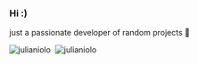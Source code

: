 ### Hi :)
just a passionate developer of random projects 🐢


<!--
<p align="left"> <img src="https://komarev.com/ghpvc/?username=julianiolo&label=Profile%20views&color=0e75b6&style=flat" alt="julianiolo" /> </p>

<p align="left">
<a href="https://github.com/ryo-ma/github-profile-trophy"><img src="https://github-profile-trophy.vercel.app/?username=julianiolo" alt="julianiolo" /></a> 
</p>
-->

<!--
![julianiolo](https://github-readme-stats.vercel.app/api?username=julianiolo&show_icons=true&locale=en)
![julianiolo](https://github-readme-stats.vercel.app/api/top-langs?username=julianiolo&show_icons=true&locale=en&layout=compact)
-->

<p>
  <img align="top" src="https://github-readme-stats.vercel.app/api?username=julianiolo&show_icons=true&locale=en&theme=transparent" alt="julianiolo"/>&nbsp;
  <img align="top" src="https://github-readme-stats.vercel.app/api/top-langs?username=julianiolo&show_icons=true&locale=en&layout=compact&exclude_repo=rlImGui&theme=transparent" alt="julianiolo"/>
</p>

<!--
**Julianiolo/Julianiolo** is a ✨ _special_ ✨ repository because its `README.md` (this file) appears on your GitHub profile.
-->
